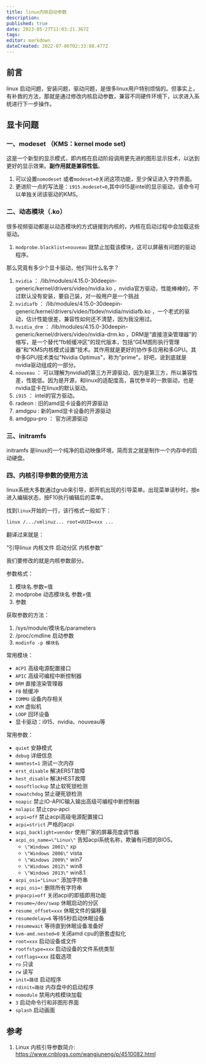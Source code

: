 ```yaml
---
title: linux内核启动参数
description: 
published: true
date: 2023-05-27T11:03:21.367Z
tags: 
editor: markdown
dateCreated: 2022-07-06T02:33:08.477Z
---
```


## 前言

linux 启动问题，安装问题，驱动问题，是很多linux用户特别烦恼的。但事实上，有补救的方法，那就是通过修改内核启动参数，兼容不同硬件环境下，以求进入系统进行下一步操作。

## 显卡问题

### 一、modeset （KMS：kernel mode set)

这是一个新型的显示模式，即内核在启动阶段调用更先进的图形显示技术，以达到更好的显示效果。**副作用就是兼容性低**。

1. 可以设置`nomodeset` 或者`modeset=0`关闭这项功能，至少保证进入字符界面。
2. 更进阶一点的写法是：`i915.modeset=0`,其中i915是intel的显示驱动，该命令可以单独关闭该驱动的KMS。

### 二、动态模块（.ko）

很多视频驱动都是以动态模块的方式链接到内核的，内核在启动过程中会加载这些驱动。

1. `modprobe.blacklist=nouveau` 就禁止加载该模块，这可以屏蔽有问题的驱动程序。

那么究竟有多少个显卡驱动，他们叫什么名字？

1. `nvidia` ： /lib/modules/4.15.0-30deepin-generic/kernel/drivers/video/nvidia.ko ，nvidia官方驱动，性能棒棒的，不过默认没有安装，要自己装，对一般用户是一个挑战
2. `nvidiafb` ： /lib/modules/4.15.0-30deepin-generic/kernel/drivers/video/fbdev/nvidia/nvidiafb.ko ，一个老式的驱动，估计性能很差，兼容性如何还不清楚，因为我没用过。
3. `nvidia_drm` ： /lib/modules/4.15.0-30deepin-generic/kernel/drivers/video/nvidia-drm.ko ，DRM是“直接渲染管理器”的缩写，是一个替代“fb帧缓冲区”的现代版本，包括“GEM图形执行管理器”和“KMS内核模式设置”技术。其作用就是更好的协作多应用和多GPU。其中多GPU技术类似"Nvidia Optimus"，称为"prime"。好吧，说到底就是nvidia驱动组成的一部分。
4. `nouveau` ： 可以理解为nvidia的第三方开源驱动，因为是第三方，所以兼容性差，性能低。因为是开源，和linux的适配度高，喜忧参半的一款驱动，也是nvidia显卡在linux的默认驱动。
5. `i915` ： intel的官方驱动。
6. radeon : 旧的amd显卡设备的开源驱动
7. amdgpu : 新的amd显卡设备的开源驱动
8. amdgpu-pro ： 官方闭源驱动

### 三、initramfs

initramfs 是linux的一个纯净的启动映像环境，简而言之就是制作一个内存中的启动硬盘。

### 四、内核引导参数的使用方法

linux系统大多数通过grub来引导，即开机出现的引导菜单。出现菜单读秒时，按e进入编辑状态，按F10执行编辑后的菜单。

找到`linux`开始的一行，该行格式一般如下：

```bash
linux /.../vmlinuz... root=UUID=xxx ...
```

翻译过来就是：

“引导linux 内核文件 启动分区 内核参数”

我们要修改的就是内核参数部分。

参数格式：

1. 模块名.参数=值
2. modprobe 动态模块名 参数=值
3. 参数

获取参数的方法：

1. /sys/module/模块名/parameters
2. /proc/cmdline 启动参数
3. `modinfo -p 模块名`

常用模块：

- `ACPI` 高级电源配置接口
- `APIC` 高级可编程中断控制器
- `DRM`  直接渲染管理器
- `FB`   帧缓冲
- `IOMMU`   设备内存相关
- `KVM`  虚拟机
- `LOOP` 回环设备
- 显卡驱动：i915、nvidia、nouveau等

常用参数：

- `quiet` 安静模式
- `debug` 详细信息
- `memtest=1` 测试一次内存
- `erst_disable` 解决ERST故障
- `hest_disable` 解决HEST故障
- `nosoftlockup`  禁止软死锁检测
- `nowatchdog`  禁止硬死锁检测
- `noapic` 禁止IO-APIC输入输出高级可编程中断控制器
- `nolapic` 禁止cpu-apci
- `acpi=off` 禁止acpi高级电源配置接口
- `acpi=strict` 严格的acpi
- `acpi_backlight=vendor` 使用厂家的屏幕亮度调节器
- `acpi_os_name=\"Linux\"` 告知acpi系统名称，欺骗有问题的BIOS。
  - `\"Windows 2001\"` xp
  - `\"Windows 2006\"` vista
  - `\"Windows 2009\"` win7
  - `\"Windows 2012\"` win8
  - `\"Windows 2013\"` win8.1
- `acpi_osi="Linux"` 添加字符串
- `acpi_osi=!` 删除所有字符串
- `pnpacpi=off` 关闭acpi的即插即用功能
- `resume=/dev/swap` 休眠启动的分区
- `resume_offset=xxx` 休眠文件的偏移量
- `resumedelay=6` 等待5秒启动休眠设备
- `resumewait` 等待直到休眠设备准备好
- `kvm-amd.nested=0` 关闭amd cpu的嵌套虚拟化
- `root=xxx` 启动设备或文件
- `rootfstype=xxx`  启动设备的文件系统类型
- `rotflags=xxx` 挂载选项
- `ro` 只读
- `rw` 读写
- `init=路径` 启动程序
- `rdinit=路径`  内存盘中的启动程序
- `nomodule` 禁用内核模块加载
- `3` 启动命令行和非图形界面
- `splash` 启动画面

## 参考

1. Linux 内核引导参数简介: <https://www.cnblogs.com/wangjuneng/p/4510082.html>
